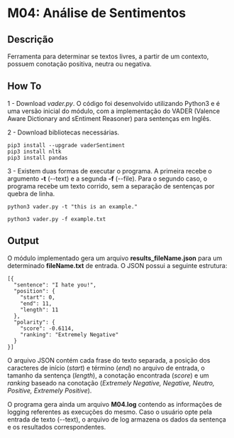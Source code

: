 # M04: Análise de Sentimentos

## Descrição
Ferramenta para determinar se textos livres, a partir de um contexto, possuem conotação positiva, neutra ou negativa.

## How To
1 - Download _vader.py_. O código foi desenvolvido utilizando Python3 e é uma versão inicial do módulo, com a implementação do VADER (Valence Aware Dictionary and sEntiment Reasoner) para sentenças em Inglês. 

2 - Download bibliotecas necessárias.

    pip3 install --upgrade vaderSentiment
    pip3 install nltk
    pip3 install pandas
    
3 - Existem duas formas de executar o programa. A primeira recebe o argumento __-t__ (--text) e a segunda __-f__ (--file). Para o segundo caso, o programa recebe um texto corrido, sem a separação de sentenças por quebra de linha.

    python3 vader.py -t "this is an example."
    
    python3 vader.py -f example.txt
    
## Output
O módulo implementado gera um arquivo __results_fileName.json__ para um determinado __fileName.txt__ de entrada. O JSON possui a seguinte estrutura:

    [{
      "sentence": "I hate you!",
      "position": {
        "start": 0,
        "end": 11,
        "length": 11
      },
      "polarity": {
        "score": -0.6114,
        "ranking": "Extremely Negative"
      }
    }]

O arquivo JSON contém cada frase do texto separada, a posição dos caracteres de início (_start_) e término (_end_) no arquivo de entrada, o tamanho da sentença (_length_), a conotação encontrada (_score_) e um _ranking_ baseado na conotação (_Extremely Negative, Negative, Neutro, Positive, Extremely Positive_).

O programa gera ainda um arquivo __M04.log__ contendo as informações de logging referentes as execuções do mesmo. Caso o usuário opte pela entrada de texto (--text), o arquivo de log armazena os dados da sentença e os resultados correspondentes.
